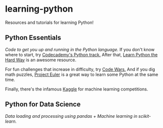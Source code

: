 # learning-python
Resources and tutorials for learning Python!

## Python Essentials
*Code to get you up and running in the Python language.*
If you don't know where to start, try [Codecademy's Python track.](https://www.codecademy.com/learn/python)
After that, [Learn Python the Hard Way](http://learnpythonthehardway.org/) is an awesome resource.

For fun challenges that increase in difficulty, try [Code Wars.](www.codewars.com)
And if you dig math puzzles, [Project Euler](projecteuler.net) is a great way to learn some Python at the same time.

Finally, there's the infamous [Kaggle](https://www.kaggle.com/) for machine learning competitions.

## Python for Data Science
*Data loading and processing using pandas + Machine learning in scikit-learn.*
